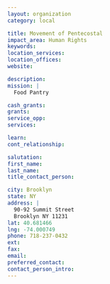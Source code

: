 ```yaml
---
layout: organization
category: local

title: Movement of Pentecostal
impact_area: Human Rights
keywords: 
location_services: 
location_offices: 
website: 

description: 
mission: |
  Food Pantry

cash_grants: 
grants: 
service_opp: 
services: 

learn: 
cont_relationship: 

salutation: 
first_name: 
last_name: 
title_contact_person: 

city: Brooklyn
state: NY
address: |
  90-92 Summit Street    
  Brooklyn NY 11231
lat: 40.681466
lng: -74.000749
phone: 718-237-0432
ext: 
fax: 
email: 
preferred_contact: 
contact_person_intro: 
---
```

